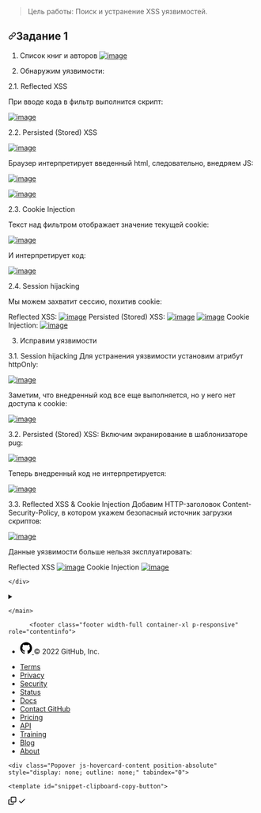 
<blockquote>
<p dir="auto">Цель работы: Поиск и устранение XSS уязвимостей.</p>
</blockquote>
<h2 dir="auto"><a id="user-content-задание-1" class="anchor" aria-hidden="true" href="#задание-1"><svg class="octicon octicon-link" viewBox="0 0 16 16" version="1.1" width="16" height="16" aria-hidden="true"><path fill-rule="evenodd" d="M7.775 3.275a.75.75 0 001.06 1.06l1.25-1.25a2 2 0 112.83 2.83l-2.5 2.5a2 2 0 01-2.83 0 .75.75 0 00-1.06 1.06 3.5 3.5 0 004.95 0l2.5-2.5a3.5 3.5 0 00-4.95-4.95l-1.25 1.25zm-4.69 9.64a2 2 0 010-2.83l2.5-2.5a2 2 0 012.83 0 .75.75 0 001.06-1.06 3.5 3.5 0 00-4.95 0l-2.5 2.5a3.5 3.5 0 004.95 4.95l1.25-1.25a.75.75 0 00-1.06-1.06l-1.25 1.25a2 2 0 01-2.83 0z"></path></svg></a>Задание 1</h2>
<ol dir="auto">
<li>
<p dir="auto">Список книг и авторов
<a target="_blank" rel="noopener noreferrer" href="https://user-images.githubusercontent.com/82168526/146250673-84ec30dd-8ec2-413f-821d-c114268b0464.png"><img src="https://user-images.githubusercontent.com/82168526/146250673-84ec30dd-8ec2-413f-821d-c114268b0464.png" alt="image" style="max-width: 100%;"></a></p>
</li>
<li>
<p dir="auto">Обнаружим уязвимости:</p>
</li>
</ol>
<p dir="auto">2.1. Reflected XSS</p>
<p dir="auto">При вводе кода в фильтр выполнится скрипт:</p>
<p dir="auto"><a target="_blank" rel="noopener noreferrer" href="https://user-images.githubusercontent.com/82168526/146250711-0c550137-9a09-4b69-a7e0-4dc1c3a68323.png"><img src="https://user-images.githubusercontent.com/82168526/146250711-0c550137-9a09-4b69-a7e0-4dc1c3a68323.png" alt="image" style="max-width: 100%;"></a></p>
<p dir="auto">2.2. Persisted (Stored) XSS</p>
<p dir="auto"><a target="_blank" rel="noopener noreferrer" href="https://user-images.githubusercontent.com/82168526/146250754-e7447154-f5ac-410f-916b-4a4d174e01df.png"><img src="https://user-images.githubusercontent.com/82168526/146250754-e7447154-f5ac-410f-916b-4a4d174e01df.png" alt="image" style="max-width: 100%;"></a></p>
<p dir="auto">Браузер интерпретирует введенный html, следовательно, внедряем JS:</p>
<p dir="auto"><a target="_blank" rel="noopener noreferrer" href="https://user-images.githubusercontent.com/82168526/146250785-30cfe791-18a0-4d1d-b9ea-c2e297e01174.png"><img src="https://user-images.githubusercontent.com/82168526/146250785-30cfe791-18a0-4d1d-b9ea-c2e297e01174.png" alt="image" style="max-width: 100%;"></a></p>
<p dir="auto"><a target="_blank" rel="noopener noreferrer" href="https://user-images.githubusercontent.com/82168526/146250796-1f897a5f-c2f6-4ecd-ad97-8b3b50e98130.png"><img src="https://user-images.githubusercontent.com/82168526/146250796-1f897a5f-c2f6-4ecd-ad97-8b3b50e98130.png" alt="image" style="max-width: 100%;"></a></p>
<p dir="auto">2.3. Cookie Injection</p>
<p dir="auto">Текст над фильтром отображает значение текущей cookie:</p>
<p dir="auto"><a target="_blank" rel="noopener noreferrer" href="https://user-images.githubusercontent.com/82168526/146251002-0dde544b-1d89-4acf-8ca8-a57014278f7b.png"><img src="https://user-images.githubusercontent.com/82168526/146251002-0dde544b-1d89-4acf-8ca8-a57014278f7b.png" alt="image" style="max-width: 100%;"></a></p>
<p dir="auto">И интерпретирует код:</p>
<p dir="auto"><a target="_blank" rel="noopener noreferrer" href="https://user-images.githubusercontent.com/82168526/146251027-795240be-f356-4b11-b07f-1cbe28babb4f.png"><img src="https://user-images.githubusercontent.com/82168526/146251027-795240be-f356-4b11-b07f-1cbe28babb4f.png" alt="image" style="max-width: 100%;"></a></p>
<p dir="auto">2.4. Session hijacking</p>
<p dir="auto">Мы можем захватит сессию, похитив cookie:</p>
<p dir="auto">Reflected XSS:
<a target="_blank" rel="noopener noreferrer" href="https://user-images.githubusercontent.com/82168526/146251051-6a530b65-0913-4511-8ecd-d5a3634de3df.png"><img src="https://user-images.githubusercontent.com/82168526/146251051-6a530b65-0913-4511-8ecd-d5a3634de3df.png" alt="image" style="max-width: 100%;"></a>
Persisted (Stored) XSS:
<a target="_blank" rel="noopener noreferrer" href="https://user-images.githubusercontent.com/82168526/146251085-64388aeb-7fb1-452b-a1d7-f6c72549a920.png"><img src="https://user-images.githubusercontent.com/82168526/146251085-64388aeb-7fb1-452b-a1d7-f6c72549a920.png" alt="image" style="max-width: 100%;"></a>
<a target="_blank" rel="noopener noreferrer" href="https://user-images.githubusercontent.com/82168526/146251100-6fc95f45-3cb2-43cd-b387-fd6ef4bd5964.png"><img src="https://user-images.githubusercontent.com/82168526/146251100-6fc95f45-3cb2-43cd-b387-fd6ef4bd5964.png" alt="image" style="max-width: 100%;"></a>
Cookie Injection:
<a target="_blank" rel="noopener noreferrer" href="https://user-images.githubusercontent.com/82168526/146251120-e5db4aae-c5e3-416c-bb1d-145555386ca1.png"><img src="https://user-images.githubusercontent.com/82168526/146251120-e5db4aae-c5e3-416c-bb1d-145555386ca1.png" alt="image" style="max-width: 100%;"></a></p>
<ol start="3" dir="auto">
<li>Исправим уязвимости</li>
</ol>
<p dir="auto">3.1. Session hijacking
Для устранения уязвимости установим атрибут httpOnly:</p>
<p dir="auto"><a target="_blank" rel="noopener noreferrer" href="https://user-images.githubusercontent.com/82168526/146251180-524c668e-f388-4c38-865c-8f6a925e8044.png"><img src="https://user-images.githubusercontent.com/82168526/146251180-524c668e-f388-4c38-865c-8f6a925e8044.png" alt="image" style="max-width: 100%;"></a></p>
<p dir="auto">Заметим, что внедренный код все еще выполняется, но у него нет доступа к cookie:</p>
<p dir="auto"><a target="_blank" rel="noopener noreferrer" href="https://user-images.githubusercontent.com/82168526/146251196-8ff6ed7b-f559-496f-be3d-336ab6193a5b.png"><img src="https://user-images.githubusercontent.com/82168526/146251196-8ff6ed7b-f559-496f-be3d-336ab6193a5b.png" alt="image" style="max-width: 100%;"></a></p>
<p dir="auto">3.2. Persisted (Stored) XSS:
Включим экранирование в шаблонизаторе pug:</p>
<p dir="auto"><a target="_blank" rel="noopener noreferrer" href="https://user-images.githubusercontent.com/82168526/146251220-969f1cba-d812-47e6-8845-ad5e6ba996fb.png"><img src="https://user-images.githubusercontent.com/82168526/146251220-969f1cba-d812-47e6-8845-ad5e6ba996fb.png" alt="image" style="max-width: 100%;"></a></p>
<p dir="auto">Теперь внедренный код не интерпретируется:</p>
<p dir="auto"><a target="_blank" rel="noopener noreferrer" href="https://user-images.githubusercontent.com/82168526/146251281-a19bf1b3-c403-43fa-811d-43552f92f81d.png"><img src="https://user-images.githubusercontent.com/82168526/146251281-a19bf1b3-c403-43fa-811d-43552f92f81d.png" alt="image" style="max-width: 100%;"></a></p>
<p dir="auto">3.3. Reflected XSS &amp; Cookie Injection
Добавим HTTP-заголовок Content-Security-Policy, в котором укажем безопасный источник загрузки скриптов:</p>
<p dir="auto"><a target="_blank" rel="noopener noreferrer" href="https://user-images.githubusercontent.com/82168526/146251344-e52b63d6-5feb-4e5c-a8d6-4076ce7d6c2b.png"><img src="https://user-images.githubusercontent.com/82168526/146251344-e52b63d6-5feb-4e5c-a8d6-4076ce7d6c2b.png" alt="image" style="max-width: 100%;"></a></p>
<p dir="auto">Данные уязвимости больше нельзя эксплуатировать:</p>
<p dir="auto">Reflected XSS
<a target="_blank" rel="noopener noreferrer" href="https://user-images.githubusercontent.com/82168526/146251362-78927821-0d98-4bde-a2b3-bfcc195db730.png"><img src="https://user-images.githubusercontent.com/82168526/146251362-78927821-0d98-4bde-a2b3-bfcc195db730.png" alt="image" style="max-width: 100%;"></a>
Cookie Injection
<a target="_blank" rel="noopener noreferrer" href="https://user-images.githubusercontent.com/82168526/146251374-7d91a958-f406-4d81-948d-7b8ef20f153b.png"><img src="https://user-images.githubusercontent.com/82168526/146251374-7d91a958-f406-4d81-948d-7b8ef20f153b.png" alt="image" style="max-width: 100%;"></a></p>
</article>
  </div>

    </div>

  </readme-toc>

  

  <details class="details-reset details-overlay details-overlay-dark" id="jumpto-line-details-dialog">
    <summary data-hotkey="l" aria-label="Jump to line"></summary>
    <details-dialog class="Box Box--overlay d-flex flex-column anim-fade-in fast linejump" aria-label="Jump to line">
      <!-- '"` --><!-- </textarea></xmp> --></option></form><form class="js-jump-to-line-form Box-body d-flex" action="" accept-charset="UTF-8" method="get">
        <input class="form-control flex-auto mr-3 linejump-input js-jump-to-line-field" type="text" placeholder="Jump to line&hellip;" aria-label="Jump to line" autofocus>
        <button data-close-dialog="" type="submit" data-view-component="true" class="btn">  Go
</button>
</form>    </details-dialog>
  </details>
  
  <div class="Popover-message Popover-message--large Popover-message--top-left TagsearchPopover mt-1 mb-4 mx-auto Box color-shadow-large">
    <div class="TagsearchPopover-content js-tagsearch-popover-content overflow-auto" style="will-change:transform;">
    </div>
  </div>
</div>


</div>



  </div>
</div>

    </main>
  </div>

  </div>

          <footer class="footer width-full container-xl p-responsive" role="contentinfo">


  <div class="position-relative d-flex flex-items-center pb-2 f6 color-fg-muted border-top color-border-muted flex-column-reverse flex-lg-row flex-wrap flex-lg-nowrap mt-6 pt-6">
    <ul class="list-style-none d-flex flex-wrap col-0 col-lg-2 flex-justify-start flex-lg-justify-between mb-2 mb-lg-0">
      <li class="mt-2 mt-lg-0 d-flex flex-items-center">
        <a aria-label="Homepage" title="GitHub" class="footer-octicon mr-2" href="https://github.com">
          <svg aria-hidden="true" height="24" viewBox="0 0 16 16" version="1.1" width="24" data-view-component="true" class="octicon octicon-mark-github">
    <path fill-rule="evenodd" d="M8 0C3.58 0 0 3.58 0 8c0 3.54 2.29 6.53 5.47 7.59.4.07.55-.17.55-.38 0-.19-.01-.82-.01-1.49-2.01.37-2.53-.49-2.69-.94-.09-.23-.48-.94-.82-1.13-.28-.15-.68-.52-.01-.53.63-.01 1.08.58 1.23.82.72 1.21 1.87.87 2.33.66.07-.52.28-.87.51-1.07-1.78-.2-3.64-.89-3.64-3.95 0-.87.31-1.59.82-2.15-.08-.2-.36-1.02.08-2.12 0 0 .67-.21 2.2.82.64-.18 1.32-.27 2-.27.68 0 1.36.09 2 .27 1.53-1.04 2.2-.82 2.2-.82.44 1.1.16 1.92.08 2.12.51.56.82 1.27.82 2.15 0 3.07-1.87 3.75-3.65 3.95.29.25.54.73.54 1.48 0 1.07-.01 1.93-.01 2.2 0 .21.15.46.55.38A8.013 8.013 0 0016 8c0-4.42-3.58-8-8-8z"></path>
</svg>
</a>        <span>
        &copy; 2022 GitHub, Inc.
        </span>
      </li>
    </ul>
    <ul class="list-style-none d-flex flex-wrap col-12 col-lg-8 flex-justify-center flex-lg-justify-between mb-2 mb-lg-0">
        <li class="mr-3 mr-lg-0"><a href="https://docs.github.com/en/github/site-policy/github-terms-of-service" data-hydro-click="{&quot;event_type&quot;:&quot;analytics.event&quot;,&quot;payload&quot;:{&quot;category&quot;:&quot;Footer&quot;,&quot;action&quot;:&quot;go to terms&quot;,&quot;label&quot;:&quot;text:terms&quot;,&quot;originating_url&quot;:&quot;https://github.com/sayf21/creating_secure_web_applications/blob/main/lab3/lab3_otchet.md&quot;,&quot;user_id&quot;:91276145}}" data-hydro-click-hmac="11d3c872aa0cdfffff5435265e50948cadaf30896374036e7c316cb642fb865b" data-analytics-event="{&quot;category&quot;:&quot;Footer&quot;,&quot;action&quot;:&quot;go to terms&quot;,&quot;label&quot;:&quot;text:terms&quot;}">Terms</a></li>
        <li class="mr-3 mr-lg-0"><a href="https://docs.github.com/en/github/site-policy/github-privacy-statement" data-hydro-click="{&quot;event_type&quot;:&quot;analytics.event&quot;,&quot;payload&quot;:{&quot;category&quot;:&quot;Footer&quot;,&quot;action&quot;:&quot;go to privacy&quot;,&quot;label&quot;:&quot;text:privacy&quot;,&quot;originating_url&quot;:&quot;https://github.com/sayf21/creating_secure_web_applications/blob/main/lab3/lab3_otchet.md&quot;,&quot;user_id&quot;:91276145}}" data-hydro-click-hmac="6f1847ef107130a3e4f795a06fbafcc89fcad10db4fa6099023e6c6ac60062a9" data-analytics-event="{&quot;category&quot;:&quot;Footer&quot;,&quot;action&quot;:&quot;go to privacy&quot;,&quot;label&quot;:&quot;text:privacy&quot;}">Privacy</a></li>
        <li class="mr-3 mr-lg-0"><a data-hydro-click="{&quot;event_type&quot;:&quot;analytics.event&quot;,&quot;payload&quot;:{&quot;category&quot;:&quot;Footer&quot;,&quot;action&quot;:&quot;go to security&quot;,&quot;label&quot;:&quot;text:security&quot;,&quot;originating_url&quot;:&quot;https://github.com/sayf21/creating_secure_web_applications/blob/main/lab3/lab3_otchet.md&quot;,&quot;user_id&quot;:91276145}}" data-hydro-click-hmac="f04e0bd9c83963d8c6fa147bdde277e22a12953c294c3bcca5c5ccc8231d2171" data-analytics-event="{&quot;category&quot;:&quot;Footer&quot;,&quot;action&quot;:&quot;go to security&quot;,&quot;label&quot;:&quot;text:security&quot;}" href="https://github.com/security">Security</a></li>
        <li class="mr-3 mr-lg-0"><a href="https://www.githubstatus.com/" data-hydro-click="{&quot;event_type&quot;:&quot;analytics.event&quot;,&quot;payload&quot;:{&quot;category&quot;:&quot;Footer&quot;,&quot;action&quot;:&quot;go to status&quot;,&quot;label&quot;:&quot;text:status&quot;,&quot;originating_url&quot;:&quot;https://github.com/sayf21/creating_secure_web_applications/blob/main/lab3/lab3_otchet.md&quot;,&quot;user_id&quot;:91276145}}" data-hydro-click-hmac="082682a0deb6b3ccab576fbbbd08522bf1967c911a51ec0729152e3bb2ee38c0" data-analytics-event="{&quot;category&quot;:&quot;Footer&quot;,&quot;action&quot;:&quot;go to status&quot;,&quot;label&quot;:&quot;text:status&quot;}">Status</a></li>
        <li class="mr-3 mr-lg-0"><a data-ga-click="Footer, go to help, text:Docs" href="https://docs.github.com">Docs</a></li>
        <li class="mr-3 mr-lg-0"><a href="https://support.github.com?tags=dotcom-footer" data-hydro-click="{&quot;event_type&quot;:&quot;analytics.event&quot;,&quot;payload&quot;:{&quot;category&quot;:&quot;Footer&quot;,&quot;action&quot;:&quot;go to contact&quot;,&quot;label&quot;:&quot;text:contact&quot;,&quot;originating_url&quot;:&quot;https://github.com/sayf21/creating_secure_web_applications/blob/main/lab3/lab3_otchet.md&quot;,&quot;user_id&quot;:91276145}}" data-hydro-click-hmac="5447c8751b3f0184e9b9af8ea074ef2ba63bdfc20bad3887a87e61027cb32b78" data-analytics-event="{&quot;category&quot;:&quot;Footer&quot;,&quot;action&quot;:&quot;go to contact&quot;,&quot;label&quot;:&quot;text:contact&quot;}">Contact GitHub</a></li>
        <li class="mr-3 mr-lg-0"><a href="https://github.com/pricing" data-hydro-click="{&quot;event_type&quot;:&quot;analytics.event&quot;,&quot;payload&quot;:{&quot;category&quot;:&quot;Footer&quot;,&quot;action&quot;:&quot;go to Pricing&quot;,&quot;label&quot;:&quot;text:Pricing&quot;,&quot;originating_url&quot;:&quot;https://github.com/sayf21/creating_secure_web_applications/blob/main/lab3/lab3_otchet.md&quot;,&quot;user_id&quot;:91276145}}" data-hydro-click-hmac="0fadcadbcc7b66e634e24caa5d92865ed25b129cc7cf40e08c5e88223092757d" data-analytics-event="{&quot;category&quot;:&quot;Footer&quot;,&quot;action&quot;:&quot;go to Pricing&quot;,&quot;label&quot;:&quot;text:Pricing&quot;}">Pricing</a></li>
      <li class="mr-3 mr-lg-0"><a href="https://docs.github.com" data-hydro-click="{&quot;event_type&quot;:&quot;analytics.event&quot;,&quot;payload&quot;:{&quot;category&quot;:&quot;Footer&quot;,&quot;action&quot;:&quot;go to api&quot;,&quot;label&quot;:&quot;text:api&quot;,&quot;originating_url&quot;:&quot;https://github.com/sayf21/creating_secure_web_applications/blob/main/lab3/lab3_otchet.md&quot;,&quot;user_id&quot;:91276145}}" data-hydro-click-hmac="5d20c5ceccf262c1ba7ed2b4ecd4cb4e8dcb105868c6a316d79c2a55d11fda16" data-analytics-event="{&quot;category&quot;:&quot;Footer&quot;,&quot;action&quot;:&quot;go to api&quot;,&quot;label&quot;:&quot;text:api&quot;}">API</a></li>
      <li class="mr-3 mr-lg-0"><a href="https://services.github.com" data-hydro-click="{&quot;event_type&quot;:&quot;analytics.event&quot;,&quot;payload&quot;:{&quot;category&quot;:&quot;Footer&quot;,&quot;action&quot;:&quot;go to training&quot;,&quot;label&quot;:&quot;text:training&quot;,&quot;originating_url&quot;:&quot;https://github.com/sayf21/creating_secure_web_applications/blob/main/lab3/lab3_otchet.md&quot;,&quot;user_id&quot;:91276145}}" data-hydro-click-hmac="3fd090950f4559a9e702f99d3038422040bb40fc336471229a7117f7ad0b7ae4" data-analytics-event="{&quot;category&quot;:&quot;Footer&quot;,&quot;action&quot;:&quot;go to training&quot;,&quot;label&quot;:&quot;text:training&quot;}">Training</a></li>
        <li class="mr-3 mr-lg-0"><a href="https://github.blog" data-hydro-click="{&quot;event_type&quot;:&quot;analytics.event&quot;,&quot;payload&quot;:{&quot;category&quot;:&quot;Footer&quot;,&quot;action&quot;:&quot;go to blog&quot;,&quot;label&quot;:&quot;text:blog&quot;,&quot;originating_url&quot;:&quot;https://github.com/sayf21/creating_secure_web_applications/blob/main/lab3/lab3_otchet.md&quot;,&quot;user_id&quot;:91276145}}" data-hydro-click-hmac="1242580ae79c39415c798d55268bd85a8a63b42d545d0a663d5b7289da2338c9" data-analytics-event="{&quot;category&quot;:&quot;Footer&quot;,&quot;action&quot;:&quot;go to blog&quot;,&quot;label&quot;:&quot;text:blog&quot;}">Blog</a></li>
        <li><a data-ga-click="Footer, go to about, text:about" href="https://github.com/about">About</a></li>
    </ul>
  </div>
  <div class="d-flex flex-justify-center pb-6">
    <span class="f6 color-fg-muted"></span>
  </div>
</footer>




  <div id="ajax-error-message" class="ajax-error-message flash flash-error" hidden>
    <svg aria-hidden="true" height="16" viewBox="0 0 16 16" version="1.1" width="16" data-view-component="true" class="octicon octicon-alert">
    <path fill-rule="evenodd" d="M8.22 1.754a.25.25 0 00-.44 0L1.698 13.132a.25.25 0 00.22.368h12.164a.25.25 0 00.22-.368L8.22 1.754zm-1.763-.707c.659-1.234 2.427-1.234 3.086 0l6.082 11.378A1.75 1.75 0 0114.082 15H1.918a1.75 1.75 0 01-1.543-2.575L6.457 1.047zM9 11a1 1 0 11-2 0 1 1 0 012 0zm-.25-5.25a.75.75 0 00-1.5 0v2.5a.75.75 0 001.5 0v-2.5z"></path>
</svg>
    <button type="button" class="flash-close js-ajax-error-dismiss" aria-label="Dismiss error">
      <svg aria-hidden="true" height="16" viewBox="0 0 16 16" version="1.1" width="16" data-view-component="true" class="octicon octicon-x">
    <path fill-rule="evenodd" d="M3.72 3.72a.75.75 0 011.06 0L8 6.94l3.22-3.22a.75.75 0 111.06 1.06L9.06 8l3.22 3.22a.75.75 0 11-1.06 1.06L8 9.06l-3.22 3.22a.75.75 0 01-1.06-1.06L6.94 8 3.72 4.78a.75.75 0 010-1.06z"></path>
</svg>
    </button>
    You can’t perform that action at this time.
  </div>

  <div class="js-stale-session-flash flash flash-warn flash-banner" hidden
    >
    <svg aria-hidden="true" height="16" viewBox="0 0 16 16" version="1.1" width="16" data-view-component="true" class="octicon octicon-alert">
    <path fill-rule="evenodd" d="M8.22 1.754a.25.25 0 00-.44 0L1.698 13.132a.25.25 0 00.22.368h12.164a.25.25 0 00.22-.368L8.22 1.754zm-1.763-.707c.659-1.234 2.427-1.234 3.086 0l6.082 11.378A1.75 1.75 0 0114.082 15H1.918a1.75 1.75 0 01-1.543-2.575L6.457 1.047zM9 11a1 1 0 11-2 0 1 1 0 012 0zm-.25-5.25a.75.75 0 00-1.5 0v2.5a.75.75 0 001.5 0v-2.5z"></path>
</svg>
    <span class="js-stale-session-flash-signed-in" hidden>You signed in with another tab or window. <a href="">Reload</a> to refresh your session.</span>
    <span class="js-stale-session-flash-signed-out" hidden>You signed out in another tab or window. <a href="">Reload</a> to refresh your session.</span>
  </div>
    <template id="site-details-dialog">
  <details class="details-reset details-overlay details-overlay-dark lh-default color-fg-default hx_rsm" open>
    <summary role="button" aria-label="Close dialog"></summary>
    <details-dialog class="Box Box--overlay d-flex flex-column anim-fade-in fast hx_rsm-dialog hx_rsm-modal" aria-labelledby="box-title">
      <button class="Box-btn-octicon m-0 btn-octicon position-absolute right-0 top-0" type="button" aria-label="Close dialog" data-close-dialog>
        <svg aria-hidden="true" height="16" viewBox="0 0 16 16" version="1.1" width="16" data-view-component="true" class="octicon octicon-x">
    <path fill-rule="evenodd" d="M3.72 3.72a.75.75 0 011.06 0L8 6.94l3.22-3.22a.75.75 0 111.06 1.06L9.06 8l3.22 3.22a.75.75 0 11-1.06 1.06L8 9.06l-3.22 3.22a.75.75 0 01-1.06-1.06L6.94 8 3.72 4.78a.75.75 0 010-1.06z"></path>
</svg>
      </button>
      <div class="octocat-spinner my-6 js-details-dialog-spinner"></div>
    </details-dialog>
  </details>
</template>

    <div class="Popover js-hovercard-content position-absolute" style="display: none; outline: none;" tabindex="0">
  <div class="Popover-message Popover-message--bottom-left Popover-message--large Box color-shadow-large" style="width:360px;">
  </div>
</div>

    <template id="snippet-clipboard-copy-button">
  <div class="zeroclipboard-container position-absolute right-0 top-0">
    <clipboard-copy aria-label="Copy" class="ClipboardButton btn js-clipboard-copy m-2 p-0 tooltipped-no-delay" data-copy-feedback="Copied!" data-tooltip-direction="w">
      <svg aria-hidden="true" height="16" viewBox="0 0 16 16" version="1.1" width="16" data-view-component="true" class="octicon octicon-copy js-clipboard-copy-icon m-2">
    <path fill-rule="evenodd" d="M0 6.75C0 5.784.784 5 1.75 5h1.5a.75.75 0 010 1.5h-1.5a.25.25 0 00-.25.25v7.5c0 .138.112.25.25.25h7.5a.25.25 0 00.25-.25v-1.5a.75.75 0 011.5 0v1.5A1.75 1.75 0 019.25 16h-7.5A1.75 1.75 0 010 14.25v-7.5z"></path><path fill-rule="evenodd" d="M5 1.75C5 .784 5.784 0 6.75 0h7.5C15.216 0 16 .784 16 1.75v7.5A1.75 1.75 0 0114.25 11h-7.5A1.75 1.75 0 015 9.25v-7.5zm1.75-.25a.25.25 0 00-.25.25v7.5c0 .138.112.25.25.25h7.5a.25.25 0 00.25-.25v-7.5a.25.25 0 00-.25-.25h-7.5z"></path>
</svg>
      <svg aria-hidden="true" height="16" viewBox="0 0 16 16" version="1.1" width="16" data-view-component="true" class="octicon octicon-check js-clipboard-check-icon color-fg-success d-none m-2">
    <path fill-rule="evenodd" d="M13.78 4.22a.75.75 0 010 1.06l-7.25 7.25a.75.75 0 01-1.06 0L2.22 9.28a.75.75 0 011.06-1.06L6 10.94l6.72-6.72a.75.75 0 011.06 0z"></path>
</svg>
    </clipboard-copy>
  </div>
</template>


  </body>
</html>


